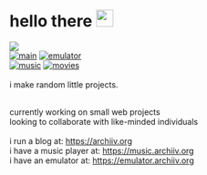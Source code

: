 
# hello there <img src="https://discordmojis.com/emojis/10031-60fps_parrot/download" width="30px">
![](https://komarev.com/ghpvc/?username=archiivv)</br>
[![main](https://img.shields.io/badge/archiiv.org-8A2BE2)](https://archiiv.org) [![emulator](https://img.shields.io/badge/emulator.archiiv.org-2c7ee2)](https://emulator.archiiv.org) </br>[![music](https://img.shields.io/badge/music.archiiv.org-d92ce2)](https://music.archiiv.org) [![movies](https://img.shields.io/badge/movies.archiiv.org-e2932b)](https://movies.archiiv.org)<br />
 <br />
i make random little projects. <br /> </br>

currently working on small web projects<br>looking to collaborate with like-minded individuals<br><br>i run a blog at: https://archiiv.org<br>i have a music player at: https://music.archiiv.org<br>i have an emulator at: https://emulator.archiiv.org
